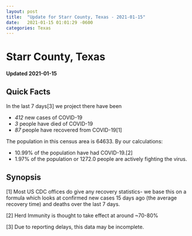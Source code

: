 ```yaml
---
layout: post
title:  "Update for Starr County, Texas - 2021-01-15"
date:   2021-01-15 01:01:29 -0600
categories: Texas
---
```


# Starr County, Texas
#### Updated 2021-01-15

## Quick Facts

In the last 7 days[3] we project there have been
- *412* new cases of COVID-19
- *3* people have died of COVID-19
- *87* people have recovered from COVID-19[1]

The population in this census area is 64633. By our calculations:
- 10.99% of the population have had COVID-19.[2]
- 1.97% of the population or 1272.0 people are actively fighting the virus.

## Synopsis




[1] Most US CDC offices do give any recovery statistics- we base this on a formula which looks at confirmed new cases
15 days ago (the average recovery time) and deaths over the last 7 days.

[2] Herd Immunity is thought to take effect at around ~70-80%

[3] Due to reporting delays, this data may be incomplete.
 
    